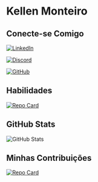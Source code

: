 # Kellen Monteiro

## Conecte-se Comigo

[![LinkedIn](https://img.shields.io/badge/LinkedIn-0077B5?style=for-the-badge&logo=linkedin&logoColor=white)](https://www.linkedin.com/in/kellen-monteiro-99798a246/)

[![Discord](https://img.shields.io/badge/Discord-7289DA?style=for-the-badge&logo=discord&logoColor=white)](https://discord.com/channels/@kellenmonteiro/)

[![GitHub](https://img.shields.io/badge/GitHub-100000?style=for-the-badge&logo=github&logoColor=white)](https://github.com/KellenMonteiro)


## Habilidades

[![Repo Card](https://github-readme-stats.vercel.app/api/pin/?username=KellenMonteiro&repo=meu__projeto__web&bg_color=000&border_color=30A3DC&show_icons=true&icon_color=30A3DC&title_color=E94D5F&text_color=FFF)](https://github.com/KellenMonteiro/meu__projeto__web)

## GitHub Stats

![GitHub Stats](https://github-readme-stats.vercel.app/api?username=KellenMonteiro&theme=transparent&bg_color=000&border_color=30A3DC&show_icons=true&icon_color=30A3DC&title_color=E94D5F&text_color=FFF)

## Minhas Contribuições

[![Repo Card](https://github-readme-stats.vercel.app/api/pin/?username=KellenMonteiro&repo=dio-lab-open-source&bg_color=000&border_color=30A3DC&show_icons=true&icon_color=30A3DC&title_color=E94D5F&text_color=FFF)](https://github.com/KellenMonteiro/dio-lab-open-source)